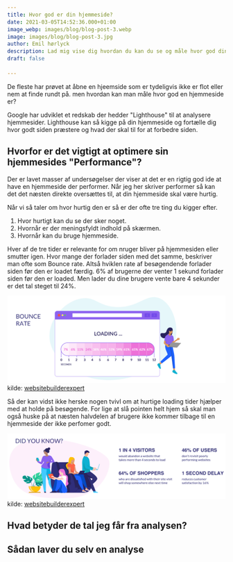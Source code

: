 ```yaml
---
title: Hvor god er din hjemmeside?
date: 2021-03-05T14:52:36.000+01:00
image_webp: images/blog/blog-post-3.webp
image: images/blog/blog-post-3.jpg
author: Emil hørlyck
description: Lad mig vise dig hvordan du kan du se og måle hvor god din hjemmeside er.
draft: false

---
```

De fleste har prøvet at åbne en hjeemside som er tydeligvis ikke er flot eller nem at finde rundt på. men hvordan kan man måle hvor god en hjemmeside er?

Google har udviklet et redskab der hedder "Lighthouse" til at analysere hjemmesider. Lighthouse kan så kigge på din hjemmeside og fortælle dig hvor godt siden præstere og hvad der skal til for at forbedre siden. 

## Hvorfor er det vigtigt at optimere sin hjemmesides "Performance"?
Der er lavet masser af undersøgelser der viser at det er en rigtig god ide at have en hjemmeside der performer. Når jeg her skriver performer så kan det det næsten direkte oversættes til, at din hjemmeside skal være hurtig. 

Når vi så taler om hvor hurtig den er så er der ofte tre ting du kigger efter. 

1. Hvor hurtigt kan du se der sker noget.
2. Hvornår er der meningsfyldt indhold på skærmen.
3. Hvornår kan du bruge hjemmeside.

Hver af de tre tider er relevante for om nruger bliver på hjemmesiden eller smutter igen. Hvor mange der forlader siden med det samme, beskriver man ofte som Bounce rate. Altså hviklen rate af besøgendende forlader siden før den er loadet færdig. 6% af brugerne der venter 1 sekund forlader siden før den er loaded. Men lader du dine brugere vente bare 4 sekunder er det tal steget til 24%.


![img](../../../static/images/blog/test-din-hjemmeside/bounce-rate-statistics.png)
kilde: [websitebuilderexpert](https://www.websitebuilderexpert.com/building-websites/website-load-time-statistics/)

Så der kan vidst ikke herske nogen tvivl om at hurtige loading tider hjælper med at holde på besøgende. For lige at slå pointen helt hjem så skal man også huske på at næsten halvdelen af brugere ikke kommer tilbage til en hjemmeside der ikke perfomer godt.


![img](../../../static/images/blog/test-din-hjemmeside/did-you-know.png)
kilde: [websitebuilderexpert](https://www.websitebuilderexpert.com/building-websites/website-load-time-statistics/)

## Hvad betyder de tal jeg får fra analysen?

## Sådan laver du selv en analyse

